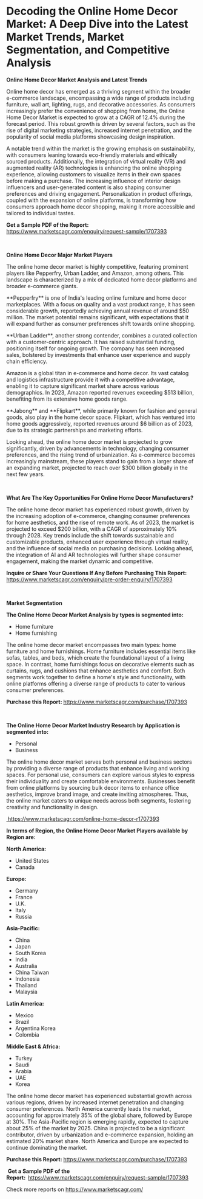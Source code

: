 <p><h1>Decoding the Online Home Decor Market: A Deep Dive into the Latest Market Trends, Market Segmentation, and Competitive Analysis</h1></p><p><strong>Online Home Decor Market Analysis and Latest Trends</strong></p>
<p><p>Online home decor has emerged as a thriving segment within the broader e-commerce landscape, encompassing a wide range of products including furniture, wall art, lighting, rugs, and decorative accessories. As consumers increasingly prefer the convenience of shopping from home, the Online Home Decor Market is expected to grow at a CAGR of 12.4% during the forecast period. This robust growth is driven by several factors, such as the rise of digital marketing strategies, increased internet penetration, and the popularity of social media platforms showcasing design inspiration.</p><p>A notable trend within the market is the growing emphasis on sustainability, with consumers leaning towards eco-friendly materials and ethically sourced products. Additionally, the integration of virtual reality (VR) and augmented reality (AR) technologies is enhancing the online shopping experience, allowing customers to visualize items in their own spaces before making a purchase. The increasing influence of interior design influencers and user-generated content is also shaping consumer preferences and driving engagement. Personalization in product offerings, coupled with the expansion of online platforms, is transforming how consumers approach home decor shopping, making it more accessible and tailored to individual tastes.</p></p>
<p><strong>Get a Sample PDF of the Report:&nbsp;</strong> <a href="https://www.marketscagr.com/enquiry/request-sample/1707393?utm_campaign=1789&utm_medium=2&utm_source=Github&utm_content=ia&utm_term=27122024&utm_id=online-home-decor">https://www.marketscagr.com/enquiry/request-sample/1707393</a></p>
<p>&nbsp;</p>
<p><strong>Online Home Decor Major Market Players</strong></p>
<p><p>The online home decor market is highly competitive, featuring prominent players like Pepperfry, Urban Ladder, and Amazon, among others. This landscape is characterized by a mix of dedicated home decor platforms and broader e-commerce giants.</p><p>**Pepperfry** is one of India's leading online furniture and home decor marketplaces. With a focus on quality and a vast product range, it has seen considerable growth, reportedly achieving annual revenue of around $50 million. The market potential remains significant, with expectations that it will expand further as consumer preferences shift towards online shopping.</p><p>**Urban Ladder**, another strong contender, combines a curated collection with a customer-centric approach. It has raised substantial funding, positioning itself for ongoing growth. The company has seen increased sales, bolstered by investments that enhance user experience and supply chain efficiency.</p><p>Amazon is a global titan in e-commerce and home decor. Its vast catalog and logistics infrastructure provide it with a competitive advantage, enabling it to capture significant market share across various demographics. In 2023, Amazon reported revenues exceeding $513 billion, benefiting from its extensive home goods range.</p><p>**Jabong** and **Flipkart**, while primarily known for fashion and general goods, also play in the home decor space. Flipkart, which has ventured into home goods aggressively, reported revenues around $6 billion as of 2023, due to its strategic partnerships and marketing efforts.</p><p>Looking ahead, the online home decor market is projected to grow significantly, driven by advancements in technology, changing consumer preferences, and the rising trend of urbanization. As e-commerce becomes increasingly mainstream, these players stand to gain from a larger share of an expanding market, projected to reach over $300 billion globally in the next few years.</p></p>
<p>&nbsp;</p>
<p><strong>What Are The Key Opportunities For Online Home Decor Manufacturers?</strong></p>
<p><p>The online home decor market has experienced robust growth, driven by the increasing adoption of e-commerce, changing consumer preferences for home aesthetics, and the rise of remote work. As of 2023, the market is projected to exceed $200 billion, with a CAGR of approximately 10% through 2028. Key trends include the shift towards sustainable and customizable products, enhanced user experience through virtual reality, and the influence of social media on purchasing decisions. Looking ahead, the integration of AI and AR technologies will further shape consumer engagement, making the market dynamic and competitive.</p></p>
<p><strong>Inquire or Share Your Questions If Any Before Purchasing This Report:</strong> <a href="https://www.marketscagr.com/enquiry/pre-order-enquiry/1707393?utm_campaign=1789&utm_medium=2&utm_source=Github&utm_content=ia&utm_term=27122024&utm_id=online-home-decor">https://www.marketscagr.com/enquiry/pre-order-enquiry/1707393</a></p>
<p>&nbsp;</p>
<p><strong>Market Segmentation</strong></p>
<p><strong>The Online Home Decor Market Analysis by types is segmented into:</strong></p>
<p><ul><li>Home furniture</li><li>Home furnishing</li></ul></p>
<p><p>The online home decor market encompasses two main types: home furniture and home furnishings. Home furniture includes essential items like sofas, tables, and beds, which create the foundational layout of a living space. In contrast, home furnishings focus on decorative elements such as curtains, rugs, and cushions that enhance aesthetics and comfort. Both segments work together to define a home's style and functionality, with online platforms offering a diverse range of products to cater to various consumer preferences.</p></p>
<p><strong>Purchase this Report:&nbsp;</strong><a href="https://www.marketscagr.com/purchase/1707393?utm_campaign=1789&utm_medium=2&utm_source=Github&utm_content=ia&utm_term=27122024&utm_id=online-home-decor">https://www.marketscagr.com/purchase/1707393</a></p>
<p>&nbsp;</p>
<p><strong>The Online Home Decor Market Industry Research by Application is segmented into:</strong></p>
<p><ul><li>Personal</li><li>Business</li></ul></p>
<p><p>The online home decor market serves both personal and business sectors by providing a diverse range of products that enhance living and working spaces. For personal use, consumers can explore various styles to express their individuality and create comfortable environments. Businesses benefit from online platforms by sourcing bulk decor items to enhance office aesthetics, improve brand image, and create inviting atmospheres. Thus, the online market caters to unique needs across both segments, fostering creativity and functionality in design.</p></p>
<p><a href="https://www.marketscagr.com/online-home-decor-r1707393?utm_campaign=1789&utm_medium=2&utm_source=Github&utm_content=ia&utm_term=27122024&utm_id=online-home-decor">&nbsp;https://www.marketscagr.com/online-home-decor-r1707393</a></p>
<p><strong>In terms of Region, the Online Home Decor Market Players available by Region are:</strong></p>
<p>
    <p> <strong> North America: </strong>
        <ul>
            <li>United States</li>
            <li>Canada</li>
        </ul>
        </p> 
    <p> <strong> Europe: </strong>
        <ul>
            <li>Germany</li>
            <li>France</li>
            <li>U.K.</li>
            <li>Italy</li>
            <li>Russia</li>
        </ul>
        </p> 
    <p> <strong> Asia-Pacific: </strong>
        <ul>
            <li>China</li>
            <li>Japan</li>
            <li>South Korea</li>
            <li>India</li>
            <li>Australia</li>
            <li>China Taiwan</li>
            <li>Indonesia</li>
            <li>Thailand</li>
            <li>Malaysia</li>
        </ul>
        </p> 
    <p> <strong> Latin America: </strong>
        <ul>
            <li>Mexico</li>
            <li>Brazil</li>
            <li>Argentina Korea</li>
            <li>Colombia</li>
        </ul>
        </p> 
    <p> <strong> Middle East & Africa: </strong>
        <ul>
            <li>Turkey</li>
            <li>Saudi</li>
            <li>Arabia</li>
            <li>UAE</li>
            <li>Korea</li>
        </ul>
    </p>
    </p>
<p><p>The online home decor market has experienced substantial growth across various regions, driven by increased internet penetration and changing consumer preferences. North America currently leads the market, accounting for approximately 35% of the global share, followed by Europe at 30%. The Asia-Pacific region is emerging rapidly, expected to capture about 25% of the market by 2025. China is projected to be a significant contributor, driven by urbanization and e-commerce expansion, holding an estimated 20% market share. North America and Europe are expected to continue dominating the market.</p></p>
<p><strong>Purchase this Report: </strong><a href="https://www.marketscagr.com/purchase/1707393?utm_campaign=1789&utm_medium=2&utm_source=Github&utm_content=ia&utm_term=27122024&utm_id=online-home-decor">https://www.marketscagr.com/purchase/1707393</a></p>
<p>&nbsp;<strong>Get a Sample PDF of the Report:&nbsp;&nbsp;</strong><a href="https://www.marketscagr.com/enquiry/request-sample/1707393?utm_campaign=1789&utm_medium=2&utm_source=Github&utm_content=ia&utm_term=27122024&utm_id=online-home-decor">https://www.marketscagr.com/enquiry/request-sample/1707393</a></p>
<p><strong></strong></p>
<p>Check more reports on <a href="https://www.marketscagr.com/?utm_campaign=1789&utm_medium=2&utm_source=Github&utm_content=ia&utm_term=27122024&utm_id=online-home-decor">https://www.marketscagr.com/</a></p>